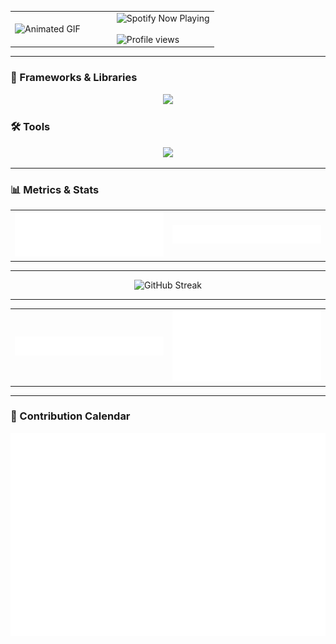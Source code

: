 <table width="100%" align="center">
  <tr>
    <!-- GIF a la izquierda -->
    <td align="left" width="50%">
      <img src="https://github.com/Anmol-Baranwal/Cool-GIFs-For-GitHub/assets/74038190/0c7eb6ed-663b-4ce4-bfbd-18239a38ba1b" width="100%" alt="Animated GIF" />
    </td>
    <!-- Spotify y Contador a la derecha -->
    <td align="left" width="50%">
      <img src="https://spotify-github-profile.kittinanx.com/api/view.svg?uid=a3xpnru6loal4xlmxwvfq6u1t&cover_image=true&theme=novatorem&show_offline=true&background_color=121212&interchange=true&bar_color=53b14f&bar_color_cover=true" alt="Spotify Now Playing" />
      <br><br>
      <img src="https://komarev.com/ghpvc/?username=LuisFelipePoma&label=Profile%20views&color=0e75b6&style=flat" alt="Profile views" />
    </td>
  </tr>
</table>

---

### 🚀 Frameworks & Libraries
<p align="center">
  <img src="https://skillicons.dev/icons?i=react,angular,astro,tailwind,threejs,flutter,nestjs,fastapi,spring,dotnet,tensorflow,pytorch,postgresql,mongodb,redis" />
</p>

### 🛠 Tools
<p align="center">
  <img src="https://skillicons.dev/icons?i=git,docker,kubernetes,aws,azure,vercel,linux,windows,bash,vscode,visualstudio,figma,postman" />
</p>

---

### 📊 Metrics & Stats

<table align="center">
  <tr>
    <td align="center" width="50%">
      <img src="/metrics.plugin.languages.details.svg" alt="Languages Metrics" width="400" />
    </td>
    <td align="center" width="50%">
      <img src="/metrics.plugin.code.svg" alt="Code Metrics" width="750" />
    </td>
  </tr>
</table>

---

<div align="center">
  <img src="https://streak-stats.demolab.com?user=LuisFelipePoma&theme=dark-minimalist&hide_border=true&stroke=EBEBEB&background=90%2C17140F00%2C2C5D6C" alt="GitHub Streak" />
</div>

---

<table align="center">
  <tr>
    <td align="center">
      <img src="/metrics.plugin.achievements.compact.svg" alt="Achievements" width="550" />
    </td>
    <td align="center">
      <img src="/metrics.plugin.wakatime.svg" alt="Wakatime Stats" width="550" />
    </td>
  </tr>
</table>

---

### 📅 Contribution Calendar
<p align="center">
  <img src="/metrics.plugin.isocalendar.fullyear.svg" alt="Contribution Calendar" width="550" />
</p>
